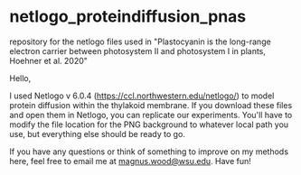 # netlogo_proteindiffusion_pnas
repository for the netlogo files used in "Plastocyanin is the long-range electron carrier between photosystem II and photosystem I in plants, Hoehner et al. 2020" 

Hello,

I used Netlogo v 6.0.4 (https://ccl.northwestern.edu/netlogo/) to model protein diffusion within the thylakoid membrane. If you download these files and open them in Netlogo, you can replicate our experiments. You'll have to modify the file location for the PNG background to whatever local path you use, but everything else should be ready to go. 

If you have any questions or think of something to improve on my methods here, feel free to email me at magnus.wood@wsu.edu. Have fun!
